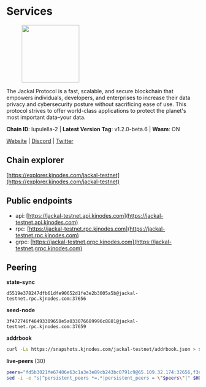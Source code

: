 # Services

<figure><img src="https://raw.githubusercontent.com/kj89/testnet_manuals/main/pingpub/logos/jackal.png" width="150" alt=""><figcaption></figcaption></figure>

The Jackal Protocol is a fast, scalable, and secure blockchain that empowers  individuals, developers, and enterprises to increase their data privacy and  cybersecurity posture without sacrificing ease of use. This protocol strives  to offer world-class applications to protect the planet's most important data–your data.

**Chain ID**: lupulella-2 | **Latest Version Tag**: v1.2.0-beta.6 | **Wasm**: ON

[Website](https://jackalprotocol.com) | [Discord](https://discord.com/invite/5GKym3p6rj) | [Twitter](https://twitter.com/Jackal_Protocol)




## Chain explorer
[https://explorer.kjnodes.com/jackal-testnet](https://explorer.kjnodes.com/jackal-testnet)

## Public endpoints

* api: [https://jackal-testnet.api.kjnodes.com](https://jackal-testnet.api.kjnodes.com)
* rpc: [https://jackal-testnet.rpc.kjnodes.com](https://jackal-testnet.rpc.kjnodes.com)
* grpc: [https://jackal-testnet.grpc.kjnodes.com](https://jackal-testnet.grpc.kjnodes.com)

## Peering

**state-sync**

```text
d5519e378247dfb61dfe90652d1fe3e2b3005a5b@jackal-testnet.rpc.kjnodes.com:37656
```

**seed-node**

```text
3f472746f46493309650e5a033076689996c8881@jackal-testnet.rpc.kjnodes.com:37659
```

**addrbook**
```bash
curl -Ls https://snapshots.kjnodes.com/jackal-testnet/addrbook.json > $HOME/.canine/config/addrbook.json
```

**live-peers** (30)
```bash
peers="fd5b3021fe67406e63c1a3e3e89cb243bc0791c9@65.109.32.174:32656,f3e70d3de1974208af04dac6fabd657ab4abf0ff@65.108.75.107:24656,372111fd8c3c11a57cd34db58b2bdd8d2b6e5005@172.104.19.93:26656,dbe4ae998efcb0b0fddfaa55b8cdf02b89894411@23.29.55.92:26656,d5519e378247dfb61dfe90652d1fe3e2b3005a5b@65.109.68.190:37656,1b191fb9ef837dec648136097f94925a15dd85ab@213.170.135.20:26516,9a2c091798681f89b11f8eea370bf9c6284437c5@167.86.115.183:26656,fabb22d283df1698de657c2bf4084892362136d6@65.21.232.149:26836,b549c1092e37db22576e31f19cbec4b1b3b36503@116.202.227.117:37656,11b91d243d43e761c96cfbf49f2f2bd06cce2df8@65.109.23.114:17556,80420ad774e622bda8e1dfa9b80da11eee7eed1f@144.126.140.252:29656,09d9127972ded9e22f9f11833ed7fcfa149cf1fa@65.109.92.240:19126,3c6d856a429224201d78c7f28026874d10a27f57@5.75.227.78:26656,5eedbfbe64b942f4ab54db3842acf3bfab034c24@161.97.74.88:46656,ff5171d91cb033670238998dc84bdf69468bb053@51.89.232.234:27686,6c6c7f370febd64447770da8aec0b9d359d61565@65.109.70.23:17556,0e3058446ee9b1ad449b5d3a60d5c4f92dd3785c@65.109.30.12:56656,27238e2f804bf28a14c186a2e0f0ceaae0d2588f@176.9.98.24:30566,d3677c7a3f9ef42d5ba213ae84c4c5749f4ee787@44.204.38.21:26656,b26f63f307ca8e80033cbc618f7577e5be7f0c1a@95.217.118.96:27363,2ededbdbd98580e22ae8c3676e37b6e1fc1d987b@142.132.248.253:23656,0394449cab5a29f24dd4f37683d3b7622f27c0fc@65.108.206.118:61156,cb4f20c67900c664d52ff8b8e7e8d6b06870c0b3@95.217.207.236:27686,e4e93ce4b050c9d821e15b69477f5da706121343@65.109.93.152:31656,075c59c5917e4e41fcb3e28dba80292a457f79ea@65.108.57.170:26656,4ea723e652f11433734ae2aa6f364ef0510d6636@16.163.74.176:26626,84af58201840781a0a62449d1dcdb0ad0cf5bdb3@91.223.3.144:26356,a0f726a3dffb45d9cbde0913701bd757fcd7e434@157.90.2.254:36656,fa10dc1a1dc81ee2741e7f88327cb13d2ab56f54@65.109.23.182:19126,ade4d8bc8cbe014af6ebdf3cb7b1e9ad36f412c0@176.9.82.221:17556"
sed -i -e "s|^persistent_peers *=.*|persistent_peers = \"$peers\"|" $HOME/.canine/config/config.toml
```
